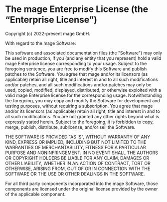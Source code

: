 # The mage Enterprise License (the “Enterprise License”)

Copyright (c) 2022-present mage GmbH.

With regard to the mage Software:

This software and associated documentation files (the "Software") may only be used in production, if
you (and any entity that you represent) hold a valid mage Enterprise license corresponding to your
usage. Subject to the foregoing sentence, you are free to modify this Software and publish patches
to the Software. You agree that mage and/or its licensors (as applicable) retain all right, title and
interest in and to all such modifications and/or patches, and all such modifications and/or patches
may only be used, copied, modified, displayed, distributed, or otherwise exploited with a valid mage
Enterprise license for the corresponding usage. Notwithstanding the foregoing, you may copy and
modify the Software for development and testing purposes, without requiring a subscription. You
agree that mage and/or its licensors (as applicable) retain all right, title and interest in and to
all such modifications. You are not granted any other rights beyond what is expressly stated herein.
Subject to the foregoing, it is forbidden to copy, merge, publish, distribute, sublicense, and/or
sell the Software.

THE SOFTWARE IS PROVIDED "AS IS", WITHOUT WARRANTY OF ANY KIND, EXPRESS OR IMPLIED, INCLUDING BUT
NOT LIMITED TO THE WARRANTIES OF MERCHANTABILITY, FITNESS FOR A PARTICULAR PURPOSE AND
NONINFRINGEMENT. IN NO EVENT SHALL THE AUTHORS OR COPYRIGHT HOLDERS BE LIABLE FOR ANY CLAIM, DAMAGES
OR OTHER LIABILITY, WHETHER IN AN ACTION OF CONTRACT, TORT OR OTHERWISE, ARISING FROM, OUT OF OR IN
CONNECTION WITH THE SOFTWARE OR THE USE OR OTHER DEALINGS IN THE SOFTWARE.

For all third party components incorporated into the mage Software, those components are licensed
under the original license provided by the owner of the applicable component.
